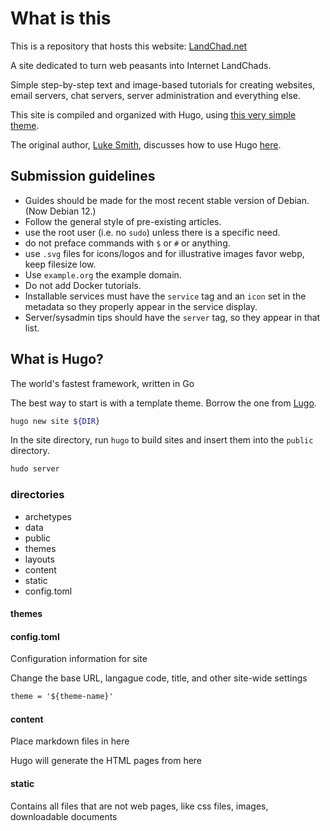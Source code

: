 # What is this

This is a repository that hosts this website: [LandChad.net](https://landchad.net)

A site dedicated to turn web peasants into Internet LandChads.

Simple step-by-step text and image-based tutorials for creating websites, email servers, chat servers, server administration and everything else.

This site is compiled and organized with Hugo, using [this very simple theme](https://github.com/lukesmithxyz/lugo).

The original author, [Luke Smith](https://youtu.be/@LukeSmithxyz), discusses how to use Hugo [here](https://youtube.com/watch?v=ZFL09qhKi5l).

## Submission guidelines

- Guides should be made for the most recent stable version of Debian. (Now Debian 12.)
- Follow the general style of pre-existing articles.
- use the root user (i.e. no `sudo`) unless there is a specific need.
- do not preface commands with `$` or `#` or anything.
- use `.svg` files for icons/logos and for illustrative images favor webp, keep filesize low.
- Use `example.org` the example domain.
- Do not add Docker tutorials.
- Installable services must have the `service` tag and an `icon` set in the metadata so they properly appear in the service display.
- Server/sysadmin tips should have the `server` tag, so they appear in that list.

## What is Hugo?

The world's fastest framework, written in Go

The best way to start is with a template theme. Borrow the one from [Lugo](https://github.com/lukesmithxyz/lugo).

```bash
hugo new site ${DIR}
```

In the site directory, run `hugo` to build sites and insert them into the `public` directory.

```bash
hudo server
```


### directories

- archetypes
- data
- public
- themes
- layouts
- content
- static
- config.toml

#### themes

#### config.toml

Configuration information for site

Change the base URL, langague code, title, and other site-wide settings

```Markdown
theme = '${theme-name}'
```

#### content

Place markdown files in here

Hugo will generate the HTML pages from here

#### static

Contains all files that are not web pages, like css files, images, downloadable documents

